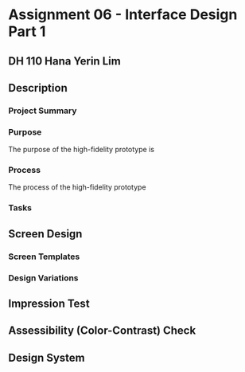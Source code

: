 # Assignment 06 - Interface Design Part 1
## DH 110 Hana Yerin Lim

## Description 
### Project Summary 

### Purpose
The purpose of the high-fidelity prototype is 

### Process
The process of the high-fidelity prototype 

### Tasks 

## Screen Design 
### Screen Templates

### Design Variations 

## Impression Test

## Assessibility (Color-Contrast) Check 
[](1.PNG)
[](2.PNG) 
[](3.PNG)

## Design System 
